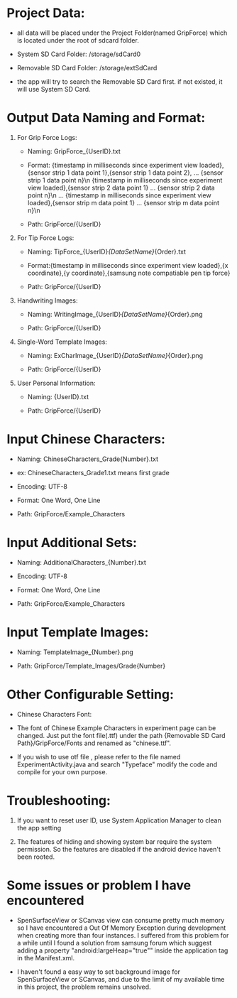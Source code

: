 # Project Data:

* all data will be placed under the Project Folder(named GripForce) which is located under the root of sdcard folder. 

* System SD Card Folder: /storage/sdCard0

* Removable SD Card Folder: /storage/extSdCard

* the app will try to search the Removable SD Card first. if not existed, it will use System SD Card.

# Output Data Naming and Format:
<ol> <li> For Grip Force Logs: </li>

* Naming: GripForce_{UserID}.txt<br/>

* Format:
{timestamp in milliseconds since experiment view loaded},{sensor strip 1 data point 1},{sensor strip 1 data point 2}, ... {sensor strip 1 data point n}\n
{timestamp in milliseconds since experiment view loaded},{sensor strip 2 data point 1} ... {sensor strip 2 data point n}\n
 ... 
{timestamp in milliseconds since experiment view loaded},{sensor strip m data point 1} ... {sensor strip m data point n}\n<br/>

* Path: GripForce/{UserID}<br/>

<li> For Tip Force Logs: </li>

* Naming: TipForce_{UserID}_{DataSetName}_{Order}.txt<br/>

* Format:{timestamp in milliseconds since experiment view loaded},{x coordinate},{y coordinate},{samsung note compatiable pen tip force}<br/>

* Path: GripForce/{UserID}<br/>

<li> Handwriting Images: </li>

* Naming: WritingImage_{UserID}_{DataSetName}_{Order}.png<br/>

* Path: GripForce/{UserID}<br/>

<li> Single-Word Template Images: </li>

* Naming: ExCharImage_{UserID}_{DataSetName}_{Order}.png<br/>

* Path: GripForce/{UserID}<br/>

<li> User Personal Information: </li>

* Naming: {UserID}.txt<br/>

* Path: GripForce/{UserID}<br/>

</ol>

# Input Chinese Characters:

* Naming: ChineseCharacters_Grade{Number}.txt

 * ex: ChineseCharacters_Grade1.txt means first grade

* Encoding: UTF-8

* Format: One Word, One Line

* Path: GripForce/Example_Characters


# Input Additional Sets:

* Naming: AdditionalCharacters_{Number}.txt

* Encoding: UTF-8

* Format: One Word, One Line

* Path: GripForce/Example_Characters


# Input Template Images:

* Naming: TemplateImage_{Number}.png

* Path: GripForce/Template_Images/Grade{Number}


# Other Configurable Setting:

- Chinese Characters Font:

 * The font of Chinese Example Characters in experiment page can be changed. Just put the font file(.ttf) under the path {Removable SD Card Path}/GripForce/Fonts and renamed as "chinese.ttf".

 * If you wish to use otf file , please refer to the file named ExperimentActivity.java and search "Typeface" modify the code and compile for your own purpose.   

# Troubleshooting:

1. If you want to reset user ID, use System Application Manager to clean the app setting

2. The features of hiding and showing system bar require the system permission. So the features are disabled if the android device haven't been rooted.

# Some issues or problem I have encountered

* SpenSurfaceView or SCanvas view can consume pretty much memory so I have encountered a Out Of Memory Exception during development when creating more than four instances. I suffered from this problem for a while until I found a solution from samsung forum which suggest adding a property  "android:largeHeap="true"" inside the application tag in the Manifest.xml.

* I haven't found a easy way to set background image for SpenSurfaceView or SCanvas, and due to the limit of my available time in this project, the problem remains unsolved.
